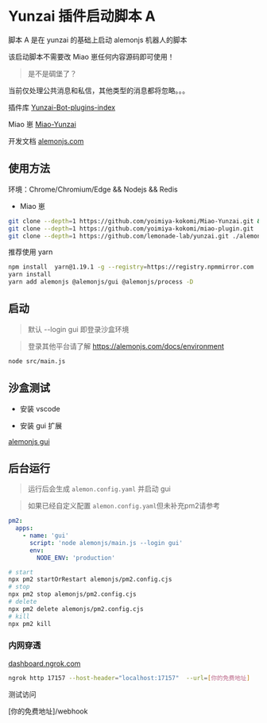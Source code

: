 # Yunzai 插件启动脚本 A

脚本 A 是在 yunzai 的基础上启动 alemonjs 机器人的脚本

该启动脚本不需要改 Miao 崽任何内容源码即可使用！

> 是不是碉堡了？

当前仅处理公共消息和私信，其他类型的消息都将忽略。。。

插件库 [Yunzai-Bot-plugins-index](https://github.com/yhArcadia/Yunzai-Bot-plugins-index)

Miao 崽 [Miao-Yunzai](https://github.com/yoimiya-kokomi/Miao-Yunzai)

开发文档 [alemonjs.com](https://alemonjs.com)

## 使用方法

环境：Chrome/Chromium/Edge && Nodejs && Redis

- Miao 崽

```sh
git clone --depth=1 https://github.com/yoimiya-kokomi/Miao-Yunzai.git && cd Miao-Yunzai
git clone --depth=1 https://github.com/yoimiya-kokomi/miao-plugin.git ./plugins/miao-plugin/
git clone --depth=1 https://github.com/lemonade-lab/yunzai.git ./alemonjs
```

推荐使用 yarn

```sh
npm install  yarn@1.19.1 -g --registry=https://registry.npmmirror.com
yarn install
yarn add alemonjs @alemonjs/gui @alemonjs/process -D
```

## 启动

> 默认 --login gui 即登录沙盒环境

> 登录其他平台请了解 https://alemonjs.com/docs/environment

```sh
node src/main.js
```

## 沙盒测试

- 安装 vscode

- 安装 gui 扩展

[alemonjs gui](https://marketplace.visualstudio.com/items?itemName=lemonade-x.alemonjs-gui)

## 后台运行

> 运行后会生成 `alemon.config.yaml` 并启动 gui

> 如果已经自定义配置 `alemon.config.yaml`但未补充pm2请参考

```yaml
pm2:
  apps:
    - name: 'gui'
      script: 'node alemonjs/main.js --login gui'
      env:
        NODE_ENV: 'production'
```

```sh
# start
npx pm2 startOrRestart alemonjs/pm2.config.cjs
# stop
npx pm2 stop alemonjs/pm2.config.cjs
# delete
npx pm2 delete alemonjs/pm2.config.cjs
# kill
npx pm2 kill
```

### 内网穿透

[dashboard.ngrok.com](https://dashboard.ngrok.com)

```sh
ngrok http 17157 --host-header="localhost:17157"  --url=[你的免费地址]
```

测试访问

[你的免费地址]/webhook
